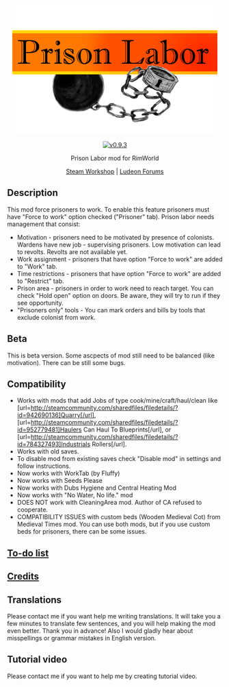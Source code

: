 <p align="center">
    <img src="https://raw.githubusercontent.com/Aviuz/PrisonLabor/master/Images/Logo.png" alt="Prison Labor" />
</p>
<p align="center">
  <a href="https://github.com/Aviuz/PrisonLabor/releases">
    <img src="https://img.shields.io/badge/version-0.9.3-orange.svg?style=flat" alt="v0.9.3" />
  </a>
</p>

<p align="center">
    Prison Labor mod for RimWorld
</p>
<p align="center">
    <a href=https://steamcommunity.com/sharedfiles/filedetails/?id=972057888>Steam Workshop</a> | <a href=https://ludeon.com/forums/index.php?topic=34465.0>Ludeon Forums</a>
</p>

## Description
This mod force prisoners to work. To enable this feature prisoners must have "Force to work" option checked ("Prisoner" tab). Prison labor needs management that consist:
* Motivation - prisoners need to be motivated by presence of colonists. Wardens have new job - supervising prisoners. Low motivation can lead to revolts. Revolts are not available yet.
* Work assignment - prisoners that have option "Force to work" are added to "Work" tab.
* Time restrictions - prisoners that have option "Force to work" are added to "Restrict" tab.
* Prison area - prisoners in order to work need to reach target. You can check "Hold open" option on doors. Be aware, they will try to run if they see opportunity.
* "Prisoners only" tools - You can mark orders and bills by tools that exclude colonist from work.

## Beta
This is beta version. Some ascpects of mod still need to be balanced (like motivation). There can be still some bugs.

## Compatibility
* Works with mods that add Jobs of type cook/mine/craft/haul/clean like [url=http://steamcommunity.com/sharedfiles/filedetails/?id=942690136]Quarry[/url], 
[url=http://steamcommunity.com/sharedfiles/filedetails/?id=952779481]Haulers Can Haul To Blueprints[/url], or [url=http://steamcommunity.com/sharedfiles/filedetails/?id=784327493]Industrials Rollers[/url].
* Works with old saves.
* To disable mod from existing saves check "Disable mod" in settings and follow instructions.
* Now works with WorkTab (by Fluffy)
* Now works with Seeds Please
* Now works with Dubs Hygiene and Central Heating Mod
* Now works with "No Water, No life." mod
* DOES NOT work with CleaningArea mod. Author of CA refused to cooperate.
* COMPATIBILITY ISSUES with custom beds (Wooden Medieval Cot) from Medieval Times mod. You can use both mods, but if you use custom beds for prisoners, there can be some issues.

## [To-do list](To-Do.md)
## [Credits](credits.md)

## Translations
Please contact me if you want help me writing translations. It will take you a few minutes to translate few sentences, and you will help making the mod even better. Thank you in advance!
Also I would gladly hear about misspellings or grammar mistakes in English version.

## Tutorial video
Please contact me if you want to help me by creating tutorial video.
